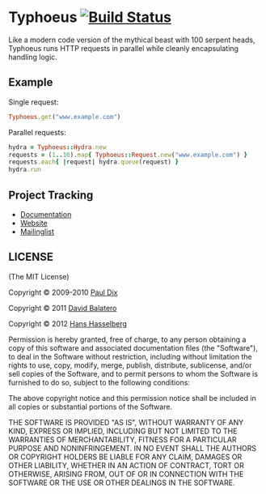 # Typhoeus [![Build Status](https://secure.travis-ci.org/typhoeus/typhoeus.png)](http://travis-ci.org/typhoeus/typhoeus)

Like a modern code version of the mythical beast with 100 serpent heads, Typhoeus runs HTTP requests in parallel while cleanly encapsulating handling logic.

## Example

Single request:

```ruby
Typhoeus.get("www.example.com")
```

Parallel requests:

```ruby
hydra = Typhoeus::Hydra.new
requests = (1..10).map{ Typhoeus::Request.new("www.example.com") }
requests.each{ |request| hydra.queue(request) }
hydra.run
```

## Project Tracking

* [Documentation](http://rubydoc.info/github/typhoeus/typhoeus)
* [Website](http://typhoeus.github.com/)
* [Mailinglist](http://groups.google.com/group/typhoeus)

## LICENSE

(The MIT License)

Copyright © 2009-2010 [Paul Dix](http://www.pauldix.net/)

Copyright © 2011 [David Balatero](https://github.com/dbalatero/)

Copyright © 2012 [Hans Hasselberg](http://www.hans.io)

Permission is hereby granted, free of charge, to any person obtaining a
copy of this software and associated documentation files (the "Software"),
to deal in the Software without restriction, including without
limitation the rights to use, copy, modify, merge, publish, distribute,
sublicense, and/or sell copies of the Software, and to permit persons
to whom the Software is furnished to do so, subject to the following conditions:

The above copyright notice and this permission notice shall be included
in all copies or substantial portions of the Software.

THE SOFTWARE IS PROVIDED "AS IS", WITHOUT WARRANTY OF ANY KIND, EXPRESS
OR IMPLIED, INCLUDING BUT NOT LIMITED TO THE WARRANTIES OF MERCHANTABILITY,
FITNESS FOR A PARTICULAR PURPOSE AND NONINFRINGEMENT. IN NO EVENT SHALL
THE AUTHORS OR COPYRIGHT HOLDERS BE LIABLE FOR ANY CLAIM, DAMAGES OR
OTHER LIABILITY, WHETHER IN AN ACTION OF CONTRACT, TORT OR OTHERWISE,
ARISING FROM, OUT OF OR IN CONNECTION WITH THE SOFTWARE OR THE USE OR
OTHER DEALINGS IN THE SOFTWARE.
